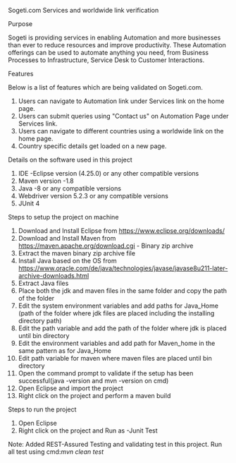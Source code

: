 Sogeti.com Services and worldwide link verification

Purpose

Sogeti is providing services in enabling Automation and more businesses than ever to reduce resources and improve productivity. These Automation offerings can be used to automate anything you need, from Business Processes to Infrastructure, Service Desk to Customer Interactions.

Features

Below is a list of features which are being validated on Sogeti.com.

1. Users can navigate to Automation link under Services link on the home page.
2. Users can submit queries using "Contact us" on Automation Page under Services link.
3. Users can navigate to different countries using a worldwide link on the home page.
4. Country specific details get loaded on a new page.


Details on the software used in this project

1. IDE -Eclipse version (4.25.0) or any other compatible versions
2. Maven version -1.8
3. Java -8 or any compatible versions
4. Webdriver version 5.2.3 or any compatible versions
5. JUnit 4

Steps to setup the project on machine

1. Download and Install Eclipse from https://www.eclipse.org/downloads/
2. Download and Install Maven from https://maven.apache.org/download.cgi - Binary zip archive
3. Extract the maven binary zip archive file
4. Install Java based on the OS from https://www.oracle.com/de/java/technologies/javase/javase8u211-later-archive-downloads.html
5. Extract Java files 
6. Place both the jdk and maven files in the same folder and copy the path of the folder
7. Edit the system environment variables and add paths for Java_Home (path of the folder where jdk files are placed including the installing directory path)
8. Edit the path variable and add the path of the folder where jdk is placed until bin directory
9. Edit the environment variables and add path for Maven_home in the same pattern as for Java_Home
10. Edit path variable for maven where maven files are placed until bin directory
11. Open the command prompt to validate if the setup has been successful(java -version and mvn -version on cmd)
12. Open Eclipse and import the project
13. Right click on the project and perform a maven build


Steps to run the project
1. Open Eclipse
2. Right click on the project and Run as -Junit Test




Note: Added REST-Assured Testing and validating test in this project.
Run all test using cmd:*mvn clean test*
